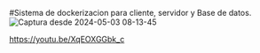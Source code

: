#Sistema de dockerizacion para cliente, servidor y Base de datos.
![Captura desde 2024-05-03 08-13-45](https://github.com/normanagudelo/Docker-MySQL-Socket-JAVA/assets/63974062/53ad06b8-31ad-46b0-bb3f-cd336516fa1e)

https://youtu.be/XqEOXGGbk_c
